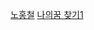 [노홍철](https://youtube.com/shorts/fuRQ-9-2MMg?si=hgGiwrp4XyI5a0hL)
[나의꿈 찾기1](https://youtube.com/shorts/VY4ONED6P2c?si=C4Hp2RygnOnigPCo)
